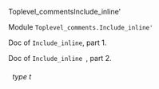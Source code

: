 Toplevel_commentsInclude_inline'

 Module `Toplevel_comments.Include_inline'`


Doc of `Include_inline`, part 1.



Doc of `Include_inline
`, part 2.

<a id="type-t"></a>
###### &nbsp; type t

